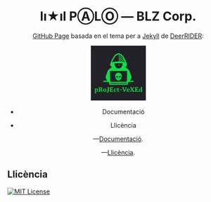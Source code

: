 <h1 align="center">lı★ıl PⒶLⓄ — BLZ Corp.</h1>

<p align="center"><a href="https://pages.github.com">GitHub Page</a> basada en el tema per a <a href="https://jekyllrb.com">Jekyll</a> de <a href="https://github.com/akiritsu">DeerRIDER</a>:</p>

<p align="center"><a href="https://github.com/akiritsu/pRoJEct-VeXEd"><img src="src/assets/img/favicon.png" alt="Logo" width="125" height="125"></a></p>

<div align="center">
  
  - Documentació
  
  - Llicència  
  
</div>

<p align="center">—<a href="https://github.com/akiritsu/pRoJEct-VeXEd/blob/master/README.md">Documentació</a>.</p>

<p align="center">—<a href="https://github.com/akiritsu/pRoJEct-VeXEd/blob/master/LICENSE.md">Llicència</a>.</p>

<h2>Llicència</h2>

[![MIT License][license-shield]][license-url]

[license-shield]: https://img.shields.io/github/license/mantekillah/palo.svg
[license-url]: https://github.com/mantekillah/palo/blob/master/LICENSE
